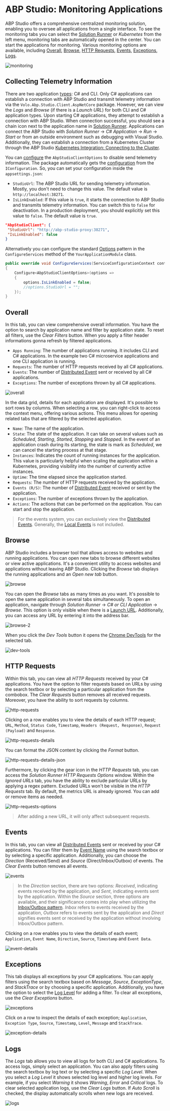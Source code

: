 # ABP Studio: Monitoring Applications

ABP Studio offers a comprehensive centralized monitoring solution, enabling you to oversee all applications from a single interface. To see the monitoring tabs you can select the [Solution Runner](./running-applications.md) or *Kubernetes* from the left menu, monitoring tabs are automatically opened in the center. You can start the applications for monitoring. Various monitoring options are available, including [Overall](#overall), [Browse](#browse), [HTTP Requests](#http-requests), [Events](#events), [Exceptions](#exceptions), [Logs](#logs). 

![monitoring](./images/monitoring-applications/monitoring.png)

## Collecting Telemetry Information

There are two application [types](./running-applications.md#abp-studio-running-applications): C# and CLI. Only C# applications can establish a connection with ABP Studio and transmit telemetry information via the `Volo.Abp.Studio.Client.AspNetCore` package. However, we can view the *Logs* and *Browse* (if there is a *Launch URL*) for both CLI and C# application types. Upon starting C# applications, they attempt to establish a connection with ABP Studio. When connection successful, you should see a chain icon next to the application name in [Solution Runner](./running-applications.md#run-1). Applications can connect the ABP Studio with *Solution Runner* -> *C# Application* -> *Run* -> *Start* or  from an outside environment such as debugging with Visual Studio. Additionally, they can establish a connection from a Kubernetes Cluster through the ABP Studio [Kubernetes Integration: Connecting to the Cluster](../get-started/microservice.md#kubernetes-integration-connecting-to-the-cluster).

You can [configure](../framework/fundamentals/options.md) the `AbpStudioClientOptions` to disable send telemetry information. The package automatically gets the [configuration](../framework/fundamentals/configuration.md) from the `IConfiguration`. So, you can set your configuration inside the `appsettings.json`:

- `StudioUrl`: The ABP Studio URL for sending telemetry information. Mostly, you don't need to change this value. The default value is `http://localhost:38271`.
- `IsLinkEnabled`: If this value is `true`, it starts the connection to ABP Studio and transmits telemetry information. You can switch this to `false` for deactivation. In a production deployment, you should explicitly set this value to `false`. The default value is `true`.


```json
"AbpStudioClient": { 
 "StudioUrl": "http://abp-studio-proxy:38271",
 "IsLinkEnabled": false
}
```

Alternatively you can configure the standard [Options](../framework/fundamentals/options.md) pattern in the `ConfigureServices` method of the `YourApplicationModule` class.

```csharp
public override void ConfigureServices(ServiceConfigurationContext context)
{
    Configure<AbpStudioClientOptions>(options =>
    {
        options.IsLinkEnabled = false;
        //options.StudioUrl = "";
    });
}
```

## Overall

In this tab, you can view comprehensive overall information. You have the option to search by application name and filter by application state. To reset all filters, use the *Clear Filters* button. When you apply a filter header informations gonna refresh by filtered applications.

- `Apps Running`: The number of applications running. It includes CLI and C# applications. In the example two C# microservice applications and one CLI application is running.
- `Requests`: The number of HTTP requests received by all C# applications.
- `Events`: The number of [Distributed Event](../framework/infrastructure/event-bus/distributed/index.md) sent or received by all C# applications.
- `Exceptions`: The number of exceptions thrown by all C# applications.

![overall](./images/monitoring-applications/overall.png)

In the data grid, details for each application are displayed. It's possible to sort rows by columns. When selecting a row, you can right-click to access the context menu, offering various actions. This menu allows for opening related tabs that are filtered by the selected application.

- `Name`: The name of the application.
- `State`: The state of the application. It can take on several values such as *Scheduled*, *Starting*, *Started*, *Stopping* and *Stopped*. In the event of an application crash during its starting, the state is mark as *Scheduled*, we can cancel the starting process at that stage.
- `Instances`: Indicates the count of running instances for the application. This value is particularly helpful when scaling the application within a Kubernetes, providing visibility into the number of currently active instances.
- `Uptime`: The time elapsed since the application started.
- `Requests`: The number of HTTP requests received by the application.
- `Events (R/S)`: The number of [Distributed Event](../framework/infrastructure/event-bus/distributed/index.md) received or sent by the application.
- `Exceptions`: The number of exceptions thrown by the application.
- `Actions`: The actions that can be performed on the application. You can start and stop the application.

> For the events system, you can exclusively view the [Distributed Events](../framework/infrastructure/event-bus/distributed/index.md). Generally, the [Local Events](../framework/infrastructure/event-bus/distributed/index.md) is not included.

## Browse

ABP Studio includes a browser tool that allows access to websites and running applications. You can open new tabs to browse different websites or view active applications. It's a convenient utility to access websites and applications without leaving ABP Studio. Clicking the *Browse* tab displays the running applications and an *Open new tab* button.

![browse](./images/monitoring-applications/browse.png)

You can open the *Browse* tabs as many times as you want. It's possible to open the same application in several tabs simultaneously. To open an application, navigate through *Solution Runner* -> *C# or CLI Application* -> *Browse*. This option is only visible when there is a [Launch URL](./running-applications.md#properties). Additionally, you can access any URL by entering it into the address bar.

![browse-2](./images/monitoring-applications/browse-2.png)

When you click the *Dev Tools* button it opens the [Chrome DevTools](https://developers.google.com/web/tools/chrome-devtools) for the selected tab.

![dev-tools](./images/monitoring-applications/dev-tools.png)

## HTTP Requests

Within this tab, you can view all *HTTP Requests* received by your C# applications. You have the option to filter requests based on URLs by using the search textbox or by selecting a particular application from the combobox. The *Clear Requests* button removes all received requests. Moreover, you have the ability to sort requests by columns.

![http-requests](./images/monitoring-applications/http-requests.png)

Clicking on a row enables you to view the details of each HTTP request; `URL`, `Method`, `Status Code`, `Timestamp`, `Headers (Request, Response)`, `Request (Payload)` and `Response`.

![http-requests-details](./images/monitoring-applications/http-requests-details.png)

You can format the JSON content by clicking the *Format* button.

![http-requests-details-json](./images/monitoring-applications/http-requests-details-json.png)

Furthermore, by clicking the gear icon in the *HTTP Requests* tab, you can access the *Solution Runner HTTP Requests Options* window. Within the *Ignored URLs* tab, you have the ability to exclude particular URLs by applying a regex pattern. Excluded URLs won't be visible in the *HTTP Requests* tab. By default, the metrics URL is already ignored. You can add or remove items as needed.

![http-requests-options](./images/monitoring-applications/http-requests-options.png)

> After adding a new URL, it will only affect subsequent requests.

## Events

In this tab, you can view all [Distributed Events](../framework/infrastructure/event-bus/distributed/index.md) sent or received by your C# applications. You can filter them by [Event Name](../framework/infrastructure/event-bus/distributed/index.md#event-name) using the search textbox or by selecting a specific application. Additionally, you can choose the *Direction* (Received/Send) and *Source* (Direct/Inbox/Outbox) of events. The *Clear Events* button removes all events.

![events](./images/monitoring-applications/events.png)

> In the *Direction* section, there are two options: *Received*, indicating events received by the application, and *Sent*, indicating events sent by the application. Within the *Source* section, three options are available, and their significance comes into play when utilizing the [Inbox/Outbox pattern](../framework/infrastructure/event-bus/distributed/index.md#outbox-inbox-for-transactional-events). *Inbox* refers to events received by the application, *Outbox* refers to events sent by the application and *Direct* signifies events sent or received by the application without involving Inbox/Outbox pattern.

Clicking on a row enables you to view the details of each event; `Application`, `Event Name`, `Direction`, `Source`, `Timestamp` and `Event Data`.

![event-details](./images/monitoring-applications/event-details.png)

## Exceptions

This tab displays all exceptions by your C# applications. You can apply filters using the search textbox based on *Message*, *Source*, *ExceptionType*, and *StackTrace* or by choosing a specific application. Additionally, you have the option to select the [Log Level](../framework/fundamentals/exception-handling.md#log-level) for adding a filter. To clear all exceptions, use the *Clear Exceptions* button.

![exceptions](./images/monitoring-applications/exceptions.png)

Click on a row to inspect the details of each exception; `Application`, `Exception Type`, `Source`, `Timestamp`, `Level`, `Message` and `StackTrace`.

![exception-details](./images/monitoring-applications/exception-details.png)

## Logs

The *Logs* tab allows you to view all logs for both CLI and C# applications. To access logs, simply select an application. You can also apply filters using the search textbox by log text or by selecting a specific *Log Level*. When you select a *Log Level* it shows selected log level and higher log levels. For example, if you select *Warning* it shows *Warning*, *Error* and *Critical* logs. To clear selected application logs, use the *Clear Logs* button. If *Auto Scroll* is checked, the display automatically scrolls when new logs are received.

![logs](./images/monitoring-applications/logs.png)
